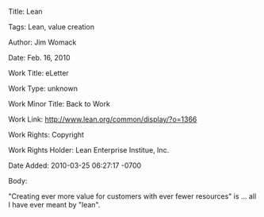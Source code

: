 Title:  Lean

Tags:   Lean, value creation

Author: Jim Womack

Date:   Feb. 16, 2010

Work Title: eLetter

Work Type: unknown

Work Minor Title: Back to Work

Work Link: http://www.lean.org/common/display/?o=1366

Work Rights: Copyright

Work Rights Holder: Lean Enterprise Institue, Inc.

Date Added: 2010-03-25 06:27:17 -0700

Body: 

"Creating ever more value for customers with ever fewer resources" is ... all I have ever meant by "lean".

